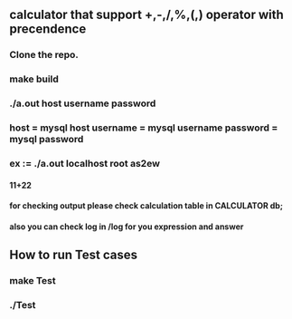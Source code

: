## calculator that support +,-,/,%,(,) operator with precendence 
### Clone the repo.
### make build
### ./a.out host username password
### host = mysql host username = mysql username password = mysql password
### ex := ./a.out localhost root as2ew
#### 11+22
#### for checking output please check calculation table in CALCULATOR db;
#### also you can check log in /log for you expression and answer 

## How to run Test cases
### make Test
### ./Test
